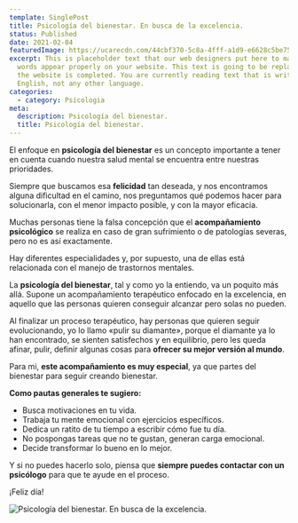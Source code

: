 ```yaml
---
template: SinglePost
title: Psicología del bienestar. En busca de la excelencia.
status: Published
date: 2021-02-04
featuredImage: https://ucarecdn.com/44cbf370-5c8a-4fff-a1d9-e6628c5be751/
excerpt: This is placeholder text that our web designers put here to make sure
  words appear properly on your website. This text is going to be replaced once
  the website is completed. You are currently reading text that is written in
  English, not any other language.
categories:
  - category: Psicologia
meta:
  description: Psicología del bienestar.
  title: Psicología del bienestar.
---
```

El enfoque en **psicología del bienestar** es un concepto importante a tener en cuenta cuando nuestra salud mental se encuentra entre nuestras prioridades.

Siempre que buscamos esa **felicidad** tan deseada, y nos encontramos alguna dificultad en el camino, nos preguntamos qué podemos hacer para solucionarla, con el menor impacto posible, y con la mayor eficacia.

Muchas personas tiene la falsa concepción que el **acompañamiento psicológico** se realiza en caso de gran sufrimiento o de patologías severas, pero no es así exactamente.

Hay diferentes especialidades y, por supuesto, una de ellas está relacionada con el manejo de trastornos mentales.

La **psicología del bienestar**, tal y como yo la entiendo, va un poquito más allá. Supone un acompañamiento terapéutico enfocado en la excelencia, en aquello que las personas quieren conseguir alcanzar pero solas no pueden.

Al finalizar un proceso terapéutico, hay personas que quieren seguir evolucionando, yo lo llamo «pulir su diamante», porque el diamante ya lo han encontrado, se sienten satisfechos y en equilibrio, pero les queda afinar, pulir, definir algunas cosas para **ofrecer su mejor versión al mundo**.

Para mi, **este acompañamiento es muy especial**, ya que partes del bienestar para seguir creando bienestar.

**Como pautas generales te sugiero:**

* Busca motivaciones en tu vida.
* Trabaja tu mente emocional con ejercicios específicos.
* Dedica un ratito de tu tiempo a escribir cómo fue tu día.
* No pospongas tareas que no te gustan, generan carga emocional.
* Decide transformar lo bueno en lo mejor.

Y si no puedes hacerlo solo, piensa que **siempre puedes contactar con un psicólogo** para que te ayude en el proceso.

¡Feliz día!

![Psicología del bienestar. En busca de la excelencia.](https://ucarecdn.com/f6226811-b5d2-4eb8-aa34-393ca30f997c/ "Psicología del bienestar. En busca de la excelencia.")